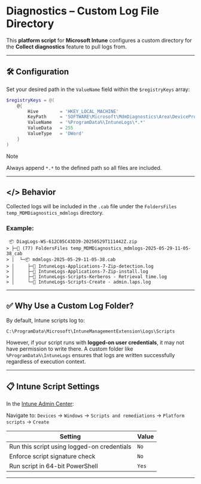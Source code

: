 # Diagnostics – Custom Log File Directory

This **platform script** for **Microsoft Intune** configures a custom directory for the **Collect diagnostics** feature to pull logs from.

---

## 🛠️ Configuration

Set your desired path in the `ValueName` field within the `$registryKeys` array:

```powershell
$registryKeys = @(
    @{
        Hive        = 'HKEY_LOCAL_MACHINE'
        KeyPath     = 'SOFTWARE\Microsoft\MdmDiagnostics\Area\DeviceProvisioning\FileEntry'
        ValueName   = '%ProgramData%\IntuneLogs\*.*'
        ValueData   = 255
        ValueType   = 'DWord'
    }
)
```

> [!Note]
> Always append `*.*` to the defined path so all files are included.

---

## </> Behavior

Collected logs will be included in the `.cab` file under the `FoldersFiles temp_MDMDiagnostics_mdmlogs` directory.

### Example:

```
 📦 DiagLogs-WS-612C05C43D39-20250529T111442Z.zip   
> ├─📁 (77) FoldersFiles temp_MDMDiagnostics_mdmlogs-2025-05-29-11-05-38_cab
> │  └─📦 mdmlogs-2025-05-29-11-05-38.cab
> │     ├─📜 IntuneLogs-Applications-7-Zip-detection.log
> │     ├─📜 IntuneLogs-Applications-7-Zip-install.log
> │     ├─📜 IntuneLogs-Scripts-Kerberos - Retrieval time.log
> │     └─📜 IntuneLogs-Scripts-Create - admin.laps.log
```

---

## ✅ Why Use a Custom Log Folder?

By default, Intune scripts log to:

```
C:\ProgramData\Microsoft\IntuneManagementExtension\Logs\Scripts
```

However, if your script runs with **logged-on user credentials**, it may not have permission to write there. A custom folder like `%ProgramData%\IntuneLogs` ensures that logs are written successfully regardless of execution context.

---

## 📋 Intune Script Settings

In the [Intune Admin Center](https://intune.microsoft.com):

Navigate to:
`Devices` → `Windows` → `Scripts and remediations` → `Platform scripts` → `Create`

| Setting                                     | Value |
| ------------------------------------------- | ----- |
| Run this script using logged-on credentials | `No`  |
| Enforce script signature check              | `No`  |
| Run script in 64-bit PowerShell             | `Yes` |

---
